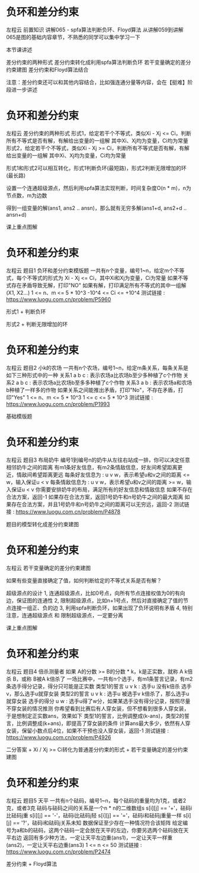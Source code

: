 <!-- Slide number: 1 -->
# 负环和差分约束
左程云
前置知识
讲解065 - spfa算法判断负环、Floyd算法
从讲解059到讲解065是图的基础内容章节，不熟悉的同学可以集中学习一下

本节课讲述

差分约束的两种形式
差分约束转化成利用spfa算法判断负环
若干变量确定的差分约束建图
差分约束和Floyd算法结合

注意：差分约束还可以和其他内容结合，比如强连通分量等内容，会在【挺难】阶段进一步讲述

<!-- Slide number: 2 -->
# 负环和差分约束
左程云
差分约束的两种形式
形式1，给定若干个不等式，类似Xi - Xj <= Ci，判断所有不等式是否有解，有解给出变量的一组解
其中Xi、Xj均为变量，Ci均为常量
形式2，给定若干个不等式，类似Xi - Xj >= Ci，判断所有不等式是否有解，有解给出变量的一组解
其中Xi、Xj均为变量，Ci均为常量

形式1和形式2可以相互转化，形式1判断负环(最短路)，形式2判断无限增加的环(最长路)

设置一个连通超级源点，然后利用spfa算法实现判断，时间复杂度O(n * m)，n为节点数，m为边数

得到一组变量的解(ans1, ans2 .. ansn)，那么就有无穷多解(ans1+d, ans2+d .. ansn+d)

课上重点图解

<!-- Slide number: 3 -->
# 负环和差分约束
左程云
题目1
负环和差分约束模版题
一共有n个变量，编号1~n，给定m个不等式，每个不等式的形式为
Xi - Xj <= Ci，其中Xi和Xj为变量，Ci为常量
如果不等式存在矛盾导致无解，打印"NO"
如果有解，打印满足所有不等式的其中一组解(X1, X2...)
1 <= n、m <= 5 * 10^3
-10^4 <= Ci <= +10^4
测试链接 : https://www.luogu.com.cn/problem/P5960

形式1 + 判断负环

形式2 + 判断无限增加的环

<!-- Slide number: 4 -->
# 负环和差分约束
左程云
题目2
小k的农场
一共有n个农场，编号1~n，给定m条关系，每条关系是如下三种形式中的一种
关系1 a b c : 表示农场a比农场b至少多种植了c个作物
关系2 a b c : 表示农场a比农场b至多多种植了c个作物
关系3 a b   : 表示农场a和农场b种植了一样多的作物
如果关系之间能推出矛盾，打印"No"，不存在矛盾，打印"Yes"
1 <= n、m <= 5 * 10^3
1 <= c <= 5 * 10^3
测试链接 : https://www.luogu.com.cn/problem/P1993

基础模版题

<!-- Slide number: 5 -->
# 负环和差分约束
左程云
题目3
布局奶牛
编号1到编号n的奶牛从左往右站成一排，你可以决定任意相邻奶牛之间的距离
有m1条好友信息，有m2条情敌信息，好友间希望距离更近，情敌间希望距离更远
每条好友信息为 : u v w，表示希望u和v之间的距离 <= w，输入保证u < v
每条情敌信息为 : u v w，表示希望u和v之间的距离 >= w，输入保证u < v
你需要安排奶牛的布局，满足所有的好友信息和情敌信息
如果不存在合法方案，返回-1
如果存在合法方案，返回1号奶牛和n号奶牛之间的最大距离
如果存在合法方案，并且1号奶牛和n号奶牛之间的距离可以无穷远，返回-2
测试链接 : https://www.luogu.com.cn/problem/P4878

题目的模型转化成差分约束建图

<!-- Slide number: 6 -->
# 负环和差分约束
左程云
若干变量确定的差分约束建图

如果有些变量直接确定了值，如何判断给定的不等式关系是否有解？

超级源点的设计
1, 连通超级源点，比如0号点，向所有节点连接权值为0的有向边，保证图的连通性
2, 限制超级源点，比如n+1号点，然后对直接确定了值的节点连接一组正、负的边
3, 利用spfa判断负环，如果出现了负环说明有矛盾
4, 特别注意，连通超级源点 和 限制超级源点，一定要分离

课上重点图解

<!-- Slide number: 7 -->
# 负环和差分约束
左程云
题目4
倍杀测量者
如果 A的分数 >= B的分数 * k，k是正实数，就称 A k倍杀 B，或称 B被A k倍杀了
一场比赛中，一共有n个选手，有m1条誓言记录，有m2条选手得分记录，得分只可能是正实数
类型1的誓言 u v k : 选手u 没有k倍杀 选手v，那么选手u就穿女装
类型2的誓言 u v k : 选手u 被选手v k倍杀了，那么选手u就穿女装
选手的得分    u w : 选手u得了w分，如果某选手没有得分记录，按照尽量不穿女装的情况推测
你希望看到比赛后有人穿女装，但不想看到很多人穿女装，于是想制定正实数ans，效果如下
类型1的誓言，比例调整成(k-ans)，类型2的誓言，比例调整成(k+ans)，即提高了穿女装的条件
计算ans最大多少，依然有人穿女装，保留小数点后4位，如果不干预也没人穿女装，返回-1
测试链接 : https://www.luogu.com.cn/problem/P4926

二分答案  +  Xi / Xj >= Ci转化为普通差分约束的形式  +  若干变量确定的差分约束建图

<!-- Slide number: 8 -->
# 负环和差分约束
左程云
题目5
天平
一共有n个砝码，编号1~n，每个砝码的重量均为1克，或者2克，或者3克
砝码与砝码之间的关系是一个n * n的二维数组s
s[i][j] == '+'，砝码i比砝码j重         s[i][j] == '-'，砝码i比砝码j轻
s[i][j] == '='，砝码i和砝码j重量一样    s[i][j] == '?'，砝码i和砝码j关系未知
数据保证至少存在一种情况符合该矩阵
给定编号为a和b的砝码，这两个砝码一定会放在天平的左边，你要另选两个砝码放在天平右边
返回有多少种方法，一定让天平左边重(ans1)，一定让天平一样重(ans2)，一定让天平右边重(ans3)
1 <= n <= 50
测试链接 : https://www.luogu.com.cn/problem/P2474

差分约束 + Floyd算法
